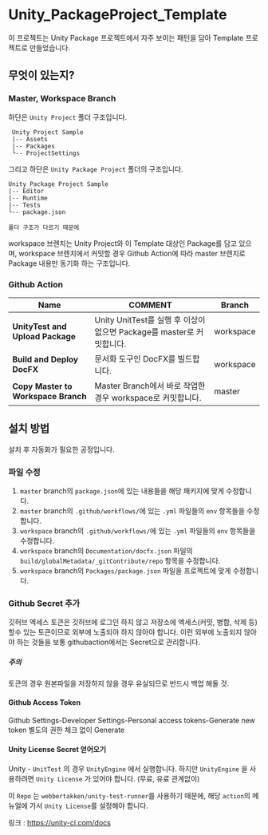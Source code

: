 # Unity_PackageProject_Template

이 프로젝트는 Unity Package 프로젝트에서 자주 보이는 패턴을 담아 Template 프로젝트로 만들었습니다.

## 무엇이 있는지?

### Master, Workspace Branch

하단은 `Unity Project` 폴더 구조입니다.

```
 Unity Project Sample
 |-- Assets
 |-- Packages
 └-- ProjectSettings
 ```
 
 그리고 하단은 `Unity Package Project` 폴더의 구조입니다.
 
 ```
 Unity Package Project Sample
 |-- Editor
 |-- Runtime
 |-- Tests
 └-- package.json
 ```
 
 `폴더 구조가 다르기 때문에`
 
 workspace 브렌치는 Unity Project와 이 Template 대상인 Package를 담고 있으며,
 workspace 브렌치에서 커밋할 경우 Github Action에 따라 master 브렌치로 Package 내용만 동기화 하는 구조입니다.
 

### Github Action
| Name | COMMENT | Branch |
| ------ | ------ | ------ |
| <b>UnityTest and Upload Package</b> | Unity UnitTest를 실행 후 이상이 없으면 Package를 master로 커밋합니다. | workspace |
| <b>Build and Deploy DocFX</b> | 문서화 도구인 DocFX를 빌드합니다. | workspace |
| <b>Copy Master to Workspace Branch</b> | Master Branch에서 바로 작업한 경우 workspace로 커밋합니다. | master |


## 설치 방법
설치 후 자동화가 필요한 공정입니다.

### 파일 수정
1. `master` branch의 `package.json`에 있는 내용들을 해당 패키지에 맞게 수정합니다.
2. `master` branch의 `.github/workflows/`에 있는 `.yml` 파일들의 `env` 항목들을 수정합니다.
3. `workspace` branch의 `.github/workflows/`에 있는 `.yml` 파일들의 `env` 항목들을 수정합니다.
4. `workspace` branch의 `Documentation/docfx.json` 파일의 `build/globalMetadata/_gitContribute/repo` 항목을 수정합니다.
5. `workspace` branch의 `Packages/package.json` 파일을 프로젝트에 맞게 수정합니다.

### Github Secret 추가
깃허브 엑세스 토큰은 깃허브에 로그인 하지 않고 저장소에 엑세스(커밋, 병합, 삭제 등)할수 있는 토큰이므로 외부에 노출되야 하지 않아야 합니다.
이런 외부에 노출되지 않아야 하는 것들을 보통 githubaction에서는 Secret으로 관리합니다.

##### 주의
토큰의 경우 원본파일을 저장하지 않을 경우 유실되므로 반드시 백업 해둘 것.

#### Github Access Token
Github Settings-Developer Settings-Personal access tokens-Generate new token
별도의 권한 체크 없이 Generate

#### Unity License Secret 얻어오기
Unity - `UnitTest` 의 경우 `UnityEngine` 에서 실행합니다.
하지만 `UnityEngine` 을 사용하려면 `Unity License` 가 있어야 합니다. (무료, 유료 관계없이)

이 `Repo` 는 `webbertakken/unity-test-runner`를 사용하기 때문에,
해당 `action`의 메뉴얼에 가서 `Unity License`를 설정해야 합니다.

링크 : https://unity-ci.com/docs
